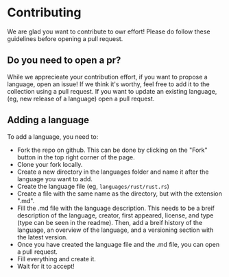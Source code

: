 # Contributing

We are glad you want to contribute to owr effort! Please do follow these guidelines before opening a pull request.

## Do you need to open a pr?

While we apprecieate your contribution effort, if you want to propose a language, open an issue! If we think it's worthy, feel free to add it to the collection using a pull request. If you want to update an existing language, (eg, new release of a language) open a pull request.

## Adding a language

To add a language, you need to:

- Fork the repo on github. This can be done by clicking on the "Fork" button in the top right corner of the page.
- Clone your fork locally.
- Create a new directory in the languages folder and name it after the language you want to add.
- Create the language file (eg, `languages/rust/rust.rs`)
- Create a file with the same name as the directory, but with the extension ".md".
- Fill the .md file with the language description. This needs to be a breif description of the language, creator, first appeared, license, and type (type can be seen in the readme). Then, add a breif history of the language, an overview of the language, and a versioning section with the latest version. 
- Once you have created the language file and the .md file, you can open a pull request.
- Fill everything and create it.
- Wait for it to accept!

